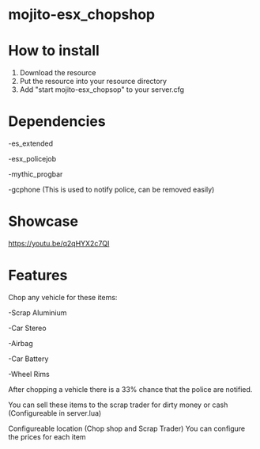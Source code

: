 # mojito-esx_chopshop

# How to install

1. Download the resource
2. Put the resource into your resource directory
3. Add "start mojito-esx_chopsop" to your server.cfg

# Dependencies

-es_extended

-esx_policejob

-mythic_progbar

-gcphone (This is used to notify police, can be removed easily)

# Showcase 

https://youtu.be/q2qHYX2c7QI

# Features

Chop any vehicle for these items:

-Scrap Aluminium

-Car Stereo

-Airbag

-Car Battery

-Wheel Rims 

After chopping a vehicle there is a 33% chance that the police are notified.

You can sell these items to the scrap trader for dirty money or cash (Configureable in server.lua)

Configureable location (Chop shop and Scrap Trader)
You can configure the prices for each item
